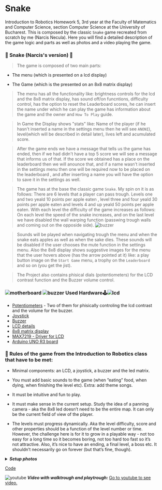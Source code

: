 # Snake

Introduction to Robotics Homework 5, 3rd year at the Faculty of Matematics and Computer Science, section Computer Science at the University of Bucharest. This is composed by the classic `Snake` game recreated from scratch by me (Narcis Necula). Here you will find a detailed description of the game logic and parts as well as photos and a video playing the game.

### 🐍 Snake (Narcis's version) 🍎

>The game is composed of two main parts:
  - The menu (which is presented on a lcd display) 
  
  - The Game (which is the presented on an 8x8 matrix display)
 
> The menu has all the functionality like: brightness controls for the lcd and the 8x8 matrix display,
has sound off/on funcntions, difficulty control, has the option to reset the Leaderboard scores, he can insert the 
name under which he can play the game has information about the game and the owner and `How To Play` guide.

> In Game the Display shows "stats" like: Name of the player (if he hasn't inserted a name in the settings menu 
then he will see `ANONI`), level(which will be described in detail later), lives left and acumulated score.

> After the game ends we have a message that tells us the game has ended, then if we had didn't have a top 5  score
we will see a message that informs us of that. If the score we obtained has a place on the leaderboard then we will 
anounce that, and if a name wasn't inserted in the settings menu then one will be required now to be placed on the 
leaderboard , and after inserting a name you will have the option to save it in the settings as well.

> The game has at the base the classic game `Snake`. My spin on it is as follows:
There are 6 levels that a player can pass trough. Levels one and two yeald 10 points per apple eaten , level three 
and four yeald 30 points per apple eaten and levels 4 and up yeald 50 points per apple eaten.
With each level the difficulty of the game increases as follows: On each level the speed of the snake increases, 
and on the last level we have disabled the wall warping function (passwing trough walls and coming out on the opposide
side).
![buzzer](https://user-images.githubusercontent.com/62501946/207729564-6614f6fb-4cfc-4f41-8e14-e4bdb768c869.png)

> Sounds will be played when navigating trough the menu and when the snake eats apples as well as when the
sake dies. These sounds will be disabled if the user chooses the mute function in the settings menu.
Also the 8x8 display shows suggestive images for the menu that the user hovers above (has the arrow pointed at it)
like: a play button image on the `Start Game` menu, a trophy on the `Leaderboard` and so on (you get the jist).

> The Project also contains phisical dials (potentiometers) for the LCD contrast function and the Buzzer volume 
control.

### ![motherboard](https://user-images.githubusercontent.com/62501946/207729702-9d0b2461-6e45-44bb-822e-b9c9e249d3ad.png) ![buzzer](https://user-images.githubusercontent.com/62501946/207729581-dfef9b80-1f5d-4c7e-b015-9d15bbeb6033.png) Used Hardware🕹️![lcd](https://user-images.githubusercontent.com/62501946/207729283-d9806b57-faa1-4b8f-b62e-b0122991240a.png)


 - [Potentiometers](https://arduinogetstarted.com/tutorials/arduino-potentiometer) - Two of them for phisically controling the lcd contrast and the volume for the buzzer.
 - [Joystick](https://components101.com/modules/joystick-module)
 - [Buzzer](https://components101.com/misc/buzzer-pinout-working-datasheet)
 - [LCD details](https://docs.arduino.cc/learn/electronics/lcd-displays)
 - [8x8 matrix display](https://create.arduino.cc/projecthub/SAnwandter1/programming-8x8-led-matrix-23475a)
 - [MAX7219 - Driver for LCD](https://www.analog.com/media/en/technical-documentation/data-sheets/max7219-max7221.pdf)
 - [Arduino UNO R3 board](https://docs.arduino.cc/static/9d6ed041fec691039663ae42f50fabcc/A000066-datasheet.pdf)
 
 
### 🧾 Rules of the game from the Introduction to Robotics class that have to be met:

 - Minimal components: an LCD, a joystick, a buzzer and the led matrix.
 
 - You must add basic sounds to the game (when ”eating” food, when dying, when finishing the level etc). Extra: add theme songs.
 
 - It must be intuitive and fun to play.
 
 - It must make sense in the current setup. Study the idea of a panning camera - aka the 8x8 led doesn’t need to be the entire map. It can only be the current field of view of the player.
 
 - The levels must progress dynamically. Aka the level difficulty, score and other properties should be a function of the level number or time. However, the challenge here is for it to grow in a playable way - not too easy for a long time so it becomes boring, not too hard too fast so it’s not attractive. Also, it’s nice to have an ending, a final level, a boss etc. It shouldn’t necessarily go on forever (but that’s fine, though).

<details> <summary><i><b>Setup photos</b></i> </summary>
</br></br>

![20221214_232211342_iOS](https://user-images.githubusercontent.com/62501946/207737898-279f9f17-d48d-4e5e-997a-bc634b0c9fa4.png)

![20221214_232251512_iOS](https://user-images.githubusercontent.com/62501946/207737905-ff8598e9-ded5-449e-9e41-ce6b6e913294.png)

![20221214_232304154_iOS](https://user-images.githubusercontent.com/62501946/207737920-27c22a24-fd3b-4fe1-bc30-a1c77739129c.png)

![20221214_232223030_iOS](https://user-images.githubusercontent.com/62501946/207737909-bb1bd7fe-0374-4200-8e98-baeb6a893652.png)

![20221214_232217539_iOS](https://user-images.githubusercontent.com/62501946/207737916-c384b0bb-9450-4035-a0a8-be6f96a91ca9.png)

</details>

[Code](https://github.com/Narcis22/Snake/blob/main/Snake/Snake.ino)

![youtube](https://user-images.githubusercontent.com/62501946/207731145-e389b0ed-5e28-46d1-b37d-ae46b870f8c5.png) <i><b>Video with walktrough and playtrough: </b></i>
[Go to youtube to see video.](https://youtu.be/aG9D8dnAg30)

